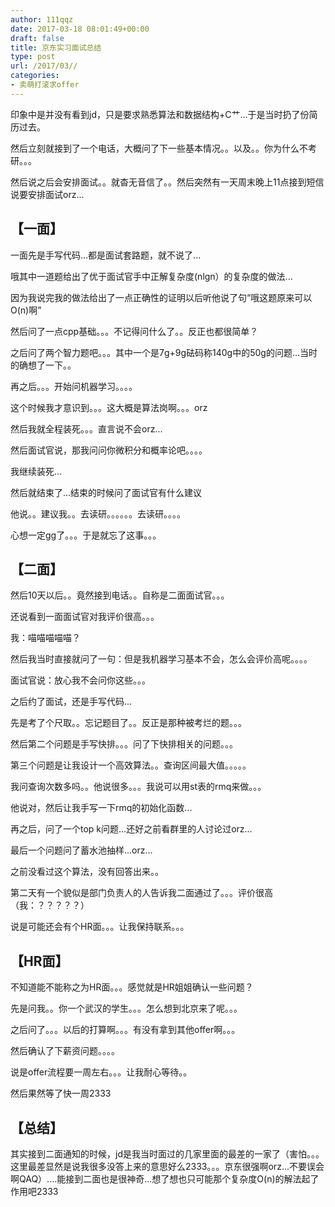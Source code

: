 ```yaml
---
author: 111qqz
date: 2017-03-18 08:01:49+00:00
draft: false
title: 京东实习面试总结
type: post
url: /2017/03//
categories:
- 卖萌打滚求offer
---
```


印象中是并没有看到jd，只是要求熟悉算法和数据结构+C艹...于是当时扔了份简历过去。

然后立刻就接到了一个电话，大概问了下一些基本情况。。以及。。你为什么不考研。。。

然后说之后会安排面试。。就杳无音信了。。然后突然有一天周末晚上11点接到短信说要安排面试orz...


## 【一面】


一面先是手写代码...都是面试套路题，就不说了...

哦其中一道题给出了优于面试官手中正解复杂度(nlgn）的复杂度的做法...

因为我说完我的做法给出了一点正确性的证明以后听他说了句“哦这题原来可以O(n)啊”

然后问了一点cpp基础。。。不记得问什么了。。反正也都很简单？

之后问了两个智力题吧。。。其中一个是7g+9g砝码称140g中的50g的问题...当时的确想了一下。。

再之后。。。开始问机器学习。。。。

这个时候我才意识到。。。这大概是算法岗啊。。。orz

然后我就全程装死。。。直言说不会orz...

然后面试官说，那我问问你微积分和概率论吧。。。。

我继续装死...

然后就结束了...结束的时候问了面试官有什么建议

他说。。建议我。。去读研。。。。。。去读研。。。。

心想一定gg了。。。于是就忘了这事。。。




## 【二面】


然后10天以后。。竟然接到电话。。自称是二面面试官。。。

还说看到一面面试官对我评价很高。。。

我：喵喵喵喵喵？

然后我当时直接就问了一句：但是我机器学习基本不会，怎么会评价高呢。。。。

面试官说：放心我不会问你这些。。。

之后约了面试，还是手写代码...

先是考了个尺取。。忘记题目了。。反正是那种被考烂的题。。。

然后第二个问题是手写快排。。。问了下快排相关的问题。。。

第三个问题是让我设计一个高效算法。。查询区间最大值。。。。。

我问查询次数多吗。。他说很多。。。我说可以用st表的rmq来做。。。

他说对，然后让我手写一下rmq的初始化函数...

再之后，问了一个top k问题...还好之前看群里的人讨论过orz...

最后一个问题问了蓄水池抽样...orz...

之前没看过这个算法，没有回答出来。。



第二天有一个貌似是部门负责人的人告诉我二面通过了。。。评价很高（我：？？？？？）

说是可能还会有个HR面。。。让我保持联系。。。


## 




## 【HR面】


不知道能不能称之为HR面。。。感觉就是HR姐姐确认一些问题？

先是问我。。你一个武汉的学生。。。怎么想到北京来了呢。。。

之后问了。。。以后的打算啊。。。有没有拿到其他offer啊。。。

然后确认了下薪资问题。。。。

说是offer流程要一周左右。。。让我耐心等待。。



然后果然等了快一周2333


## 【总结】


其实接到二面通知的时候，jd是我当时面过的几家里面的最差的一家了（害怕。。。这里最差显然是说我很多没答上来的意思好么2333。。。京东很强啊orz...不要误会啊QAQ）....能接到二面也是很神奇...想了想也只可能那个复杂度O(n)的解法起了作用吧2333


